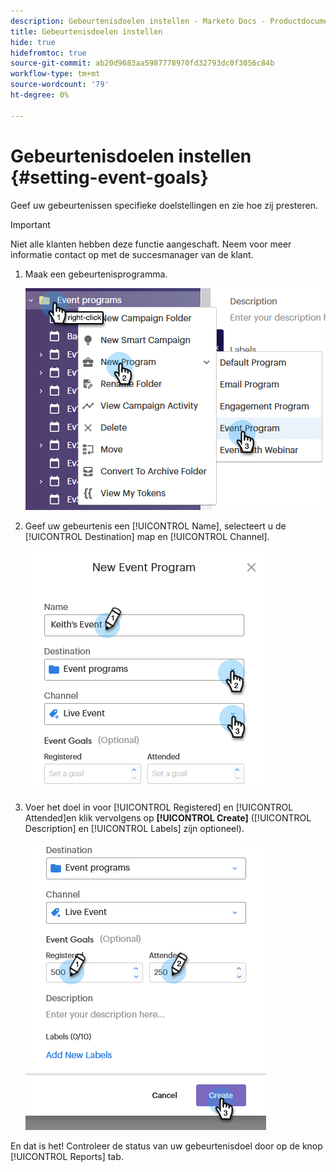 ```yaml
---
description: Gebeurtenisdoelen instellen - Marketo Docs - Productdocumentatie
title: Gebeurtenisdoelen instellen
hide: true
hidefromtoc: true
source-git-commit: ab20d9683aa5987778970fd32793dc0f3056c84b
workflow-type: tm+mt
source-wordcount: '79'
ht-degree: 0%

---
```


# Gebeurtenisdoelen instellen {#setting-event-goals}

Geef uw gebeurtenissen specifieke doelstellingen en zie hoe zij presteren.

>[!IMPORTANT]
>Niet alle klanten hebben deze functie aangeschaft. Neem voor meer informatie contact op met de succesmanager van de klant.

1. Maak een gebeurtenisprogramma.

   ![Afbeelding één](assets/setting-event-goals-1.png)

1. Geef uw gebeurtenis een [!UICONTROL Name], selecteert u de [!UICONTROL Destination] map en [!UICONTROL Channel].

   ![Afbeelding twee](assets/setting-event-goals-2.png)

1. Voer het doel in voor [!UICONTROL Registered] en [!UICONTROL Attended]en klik vervolgens op **[!UICONTROL Create]** ([!UICONTROL Description] en [!UICONTROL Labels] zijn optioneel).

   ![Afbeelding drie](assets/setting-event-goals-3.png)

En dat is het! Controleer de status van uw gebeurtenisdoel door op de knop [!UICONTROL Reports] tab.
